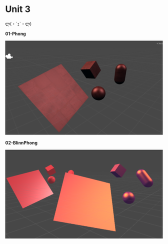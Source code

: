 
# Unit 3

ლ(・´ｪ`・ლ)

**01-Phong**

![Alt text](https://github.com/chenwanwan13/ShaderLabNote/blob/master/Unit%203/phong.png?raw=true "Optional Title")


**02-BlinnPhong**

![Alt text](https://github.com/chenwanwan13/ShaderLabNote/blob/master/Unit%203/BlinnPhong.png?raw=true "Optional Title")
